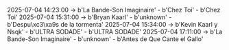 2025-07-04 14:23:00 -> b'La Bande-Son Imaginaire' - b'Chez Toi' - b'Chez Toi'
2025-07-04 15:31:00 -> b'Bryan Kaarl' - b'unknown' - b'Despu\xc3\xa9s de la tormenta'
2025-07-04 15:34:00 -> b'Kevin Kaarl y Nsqk' - b'ULTRA SODADE' - b'ULTRA SODADE'
2025-07-04 17:11:00 -> b'La Bande-Son Imaginaire' - b'unknown' - b'Antes de Que Cante el Gallo'
